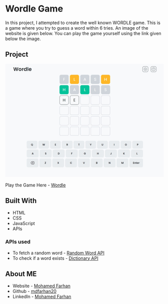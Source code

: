 # Wordle Game

In this project, I attempted to create the well known WORDLE game. 
This is a game where you try to guess a word within 6 tries. An image of the website is given below.
You can play the game yourself using the link given below the image.

## Project

![](./img/screenshot.jpg)

Play the Game Here - [Wordle](https://mdfarhan20.github.io/wordle-game/)

## Built With

- HTML
- CSS
- JavaScript
- APIs

### APIs used

- To fetch a random word - [Random Word API](https://random-word-api.herokuapp.com/home)
- To check if a word exists - [Dictionary API](https://dictionaryapi.dev/)

## About ME

- Website - [Mohamed Farhan](https://subsurf.netlify.app)
- Github - [mdfarhan20](https://github.com/mdfarhan20)
- LinkedIn - [Mohamed Farhan](https://www.linkedin.com/in/mohamed-farhan-201103cs/)

